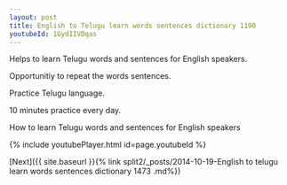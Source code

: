 ```yaml
---
layout: post
title: English to Telugu learn words sentences dictionary 1190 
youtubeId: 1GydIIVDqas
---
```

 
 
Helps to learn Telugu words and sentences for English speakers.

Opportunitiy to repeat the words sentences. 

Practice Telugu language. 
 
10 minutes practice every day. 
 
How to learn Telugu words and sentences for English speakers 
 
{% include youtubePlayer.html id=page.youtubeId %}
 
 
[Next]({{ site.baseurl }}{% link  split2/_posts/2014-10-19-English to telugu learn words sentences dictionary 1473 .md%})
 
